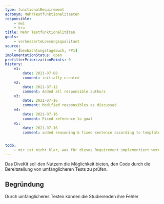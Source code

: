 ```yaml
---
type: functionalRequirement
acronym: MehrTestfunktionalitaeten
responsible:
    - mwi
    - kru
title: Mehr Testfunktionalitäten
goals:
    - verbesserteLoesungsqualitaet
source:
    - [beobachtungstagebuch, PP1]
implementationStatus: open
prefilterPriorizationPoints: 0
history:
    v1:
        date: 2021-07-08
        comment: initially created
    v2:
        date: 2021-07-12
        comment: Added all responsible authors
    v3:
        date: 2021-07-16
        comment: Modified responsibles as discussed
    v4:
        date: 2021-07-16
        comment: Fixed reference to goal
    v5:
        date: 2021-07-16
        comment: added reasoning & fixed sentence according to template


todo:
    - mir ist nicht klar, was für dieses Requirement implementiert werden muss
---
```


Das DiveKit soll den Nutzern die Möglichkeit bieten, den Code durch die Bereitstellung von umfänglicheren Tests zu prüfen.

## Begründung

Durch umfänglicheres Testen können die Studierenden ihre Fehler 
